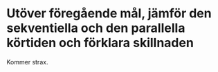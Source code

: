 # Utöver föregående mål, jämför den sekventiella och den parallella körtiden och förklara skillnaden

Kommer strax. 

